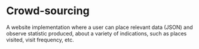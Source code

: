 # Crowd-sourcing
A website implementation where a user can place relevant data (JSON) and observe statistic produced, about a variety of indications, such as places visited, visit frequency, etc.

